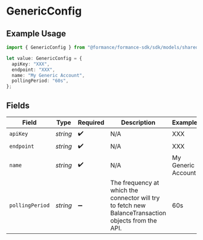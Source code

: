 # GenericConfig

## Example Usage

```typescript
import { GenericConfig } from "@formance/formance-sdk/sdk/models/shared";

let value: GenericConfig = {
  apiKey: "XXX",
  endpoint: "XXX",
  name: "My Generic Account",
  pollingPeriod: "60s",
};
```

## Fields

| Field                                                                                                | Type                                                                                                 | Required                                                                                             | Description                                                                                          | Example                                                                                              |
| ---------------------------------------------------------------------------------------------------- | ---------------------------------------------------------------------------------------------------- | ---------------------------------------------------------------------------------------------------- | ---------------------------------------------------------------------------------------------------- | ---------------------------------------------------------------------------------------------------- |
| `apiKey`                                                                                             | *string*                                                                                             | :heavy_check_mark:                                                                                   | N/A                                                                                                  | XXX                                                                                                  |
| `endpoint`                                                                                           | *string*                                                                                             | :heavy_check_mark:                                                                                   | N/A                                                                                                  | XXX                                                                                                  |
| `name`                                                                                               | *string*                                                                                             | :heavy_check_mark:                                                                                   | N/A                                                                                                  | My Generic Account                                                                                   |
| `pollingPeriod`                                                                                      | *string*                                                                                             | :heavy_minus_sign:                                                                                   | The frequency at which the connector will try to fetch new BalanceTransaction objects from the API.<br/> | 60s                                                                                                  |